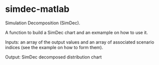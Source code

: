 # simdec-matlab
Simulation Decomposition (SimDec). 

A function to build a SimDec chart and an exmample on how to use it. 

Inputs: an array of the output values and an array of associated scenario indices (see the example on how to form them). 

Output: SimDec decomposed distribution chart
